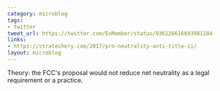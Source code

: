 ```yaml
---
category: microblog
tags:
- twitter
tweet_url: https://twitter.com/ExMember/status/936126616693981184
links:
- https://stratechery.com/2017/pro-neutrality-anti-title-ii/
layout: microblog
---
```

Theory: the FCC's proposal would not reduce net neutrality as a legal requirement or a practice.
